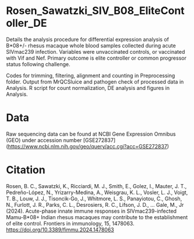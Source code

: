 # Rosen_Sawatzki_SIV_B08_EliteContoller_DE
Details the analysis procedure for differential expression analysis of B*08+/- rhesus macaque whole blood samples collected during acute SIVmac239 infection. Variables were unvaccinated controls, or vaccinated with Vif and Nef. Primary outcome is elite controller or common progressor status following challenge.

Codes for trimming, filtering, alignment and counting in Preprocessing folder. Output from MrQCSluice and pathogen check of processed data in Analysis. R script for count normalization, DE analysis and figures in Analysis. 

# Data
Raw sequencing data can be found at NCBI Gene Expression Omnibus (GEO) under accession number [GSE272837]
(https://www.ncbi.nlm.nih.gov/geo/query/acc.cgi?acc=GSE272837)

# Citation
Rosen, B. C., Sawatzki, K., Ricciardi, M. J., Smith, E., Golez, I., Mauter, J. T., Pedreño-López, N., Yrizarry-Medina, A., Weisgrau, K. L., Vosler, L. J., Voigt, T. B., Louw, J. J., Tisoncik-Go, J., Whitmore, L. S., Panayiotou, C., Ghosh, N., Furlott, J. R., Parks, C. L., Desrosiers, R. C., Lifson, J. D., … Gale, M., Jr (2024). Acute-phase innate immune responses in SIVmac239-infected Mamu-B*08+ Indian rhesus macaques may contribute to the establishment of elite control. Frontiers in immunology, 15, 1478063. https://doi.org/10.3389/fimmu.2024.1478063
